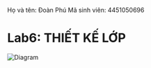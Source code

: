 Họ và tên: Đoàn Phú   Mã sinh viên: 4451050696
# **Lab6: THIẾT KẾ LỚP**


![Diagram](https://www.planttext.com/api/plantuml/png/Z5RDRXen4BxlKrXS2b8uS5qXb0HIgLARf4sbdert0XPUUsLxgL3LSn-Yb_O9-W0SUiYJy0HzXSxkselt1m87iCVpyyqtup7_zd-lZQNQvgc8eZVaLkKoeNf7cA36nEHfPooaSw7O9Yf5eOHCfqkdFvkHRn4fFrRprGhqfrm-qfrMGWn792PRnPFeUr-8Hysb1UtSkrs_wwmuHAzi3MmppDm2NRZL-K2tL6ugz2xMKN0gd69Wp89hO7O1cJBSlXfrhgJ5hEliAWwSL1ppRCiH0gisbt5PAQp0tgMPK3i0yrPfhyLohK7Q1RKGa-AxC7lFZPrwxPbpmAXWkK0DD1rQdiASwYGcdztgYcIvPcjgu44de36VS7j5mBcBYNSyEXBJfD5ZwvfWa2wf8QTtqd9Rrz6REIRz5Wc4KY_WpyTwXobXwpYff2b6Vq9ovSg931LO-vWaAbyASC8bI7ZcrhHq4MoAaJw0NQkaTHRKOm6MSc66PpBnBBjC_FRoJDOgr-QBqXjeY165z-LHjEn7GV0UO8qg-uuDPPT3P2fDkJ5SoPiKhvXjSOnG6uvFuotRjw4xwuNkcw--P-Ms3p3j0vH0aZEBS4thG48nUbh2nlLfL7fnyz1kMBo8T8dWMuthnGWHZG9y5r_k4tVRq2sScvOXt8yvbMHzsFyWAtxO_w64lVncH1psFxCe7FdZyQndTiL-KfdYTXJ2gAjKc7PoZWbbnNG0K_SFIV3m5Nkqqu0nOTimh9hdX6rzlKBROkHX5L5w9cgpzKDpFns9AevEHQwRC3usZAc7tYaZznB6n81CZkhaMUdg9Ip6JhzjyBBrcYVbauPybMzQi_wJySJtGCtszkNNSLxKqi5aWD7Adu3RhpYE35dksbxlUxqs9qt7zVsWGpwkFTiNuQu7GX_ke3B8272iQHH5ryXOyOVeFm000F__0m00)
